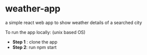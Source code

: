 # weather-app
a simple react web app to show weather details of a searched city

To run the app locally: (unix based OS)

* **Step 1** : clone the app 
* **Step 2**: run npm start
